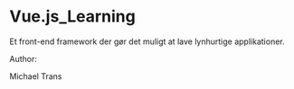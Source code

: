 # Vue.js_Learning
Et front-end framework der gør det muligt at lave lynhurtige applikationer.

Author:

Michael Trans
